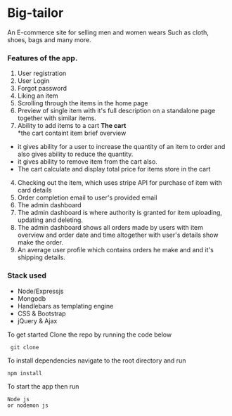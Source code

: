 # Big-tailor
An E-commerce site for selling men and women wears 
Such as cloth, shoes, bags and many more.


###   Features of the app.
1. User registration
1. User Login
1. Forgot password
1. Liking an item
1. Scrolling through the items in the home page
1. Preview of single item with it's full description on a standalone page together with similar items.
1. Ability to add items to a cart
 **The cart** <br>
 *the cart containt item brief overview
 * it gives ability for a user to increase the quantity of an item to order
and also gives ability to reduce the quantity.
 * it gives ability to remove item from the cart also.
 * The cart calculate and display total price for items store in the cart
 4. Checking out the item, which uses stripe API for purchase of item with card details
 5. Order completion email to user's provided email
 6. The admin dashboard
 7. The admin dashboard is where authority is granted for item uploading, updating and deleting.
 8. The admin dashboard shows all orders made by users with item overview and order date and time altogether with user's details show make the order.
 9. An average user profile which contains orders he make and and it's shipping details.

### Stack used
* Node/Expressjs
* Mongodb 
* Handlebars as templating engine
* CSS & Bootstrap
* jQuery & Ajax

To get started
Clone the repo by running the code below
```
 git clone 
```

To install dependencies
navigate to the root directory and run

```
npm install
```

To start the app
then run 
```
Node js
or nodemon js
```
